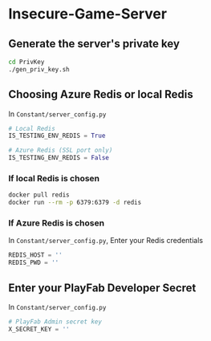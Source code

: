 # Insecure-Game-Server

## Generate the server's private key
```bash
cd PrivKey
./gen_priv_key.sh
```

## Choosing Azure Redis or local Redis
In `Constant/server_config.py`
```python
# Local Redis
IS_TESTING_ENV_REDIS = True

# Azure Redis (SSL port only)
IS_TESTING_ENV_REDIS = False
```
### If local Redis is chosen
```bash
docker pull redis
docker run --rm -p 6379:6379 -d redis
```
### If Azure Redis is chosen
In `Constant/server_config.py`, Enter your Redis credentials
```python
REDIS_HOST = ''
REDIS_PWD = ''
```

## Enter your PlayFab Developer Secret
In `Constant/server_config.py`
```python
# PlayFab Admin secret key
X_SECRET_KEY = ''
```